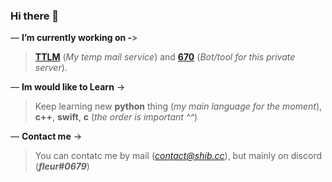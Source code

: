 
### Hi there 👋

— **I’m currently working on -**>
> **[TTLM](http://m.shib.cc/)** (*My temp mail service*) and **[670](https://670.ink/)** (*Bot/tool for this private server*).

— **Im would like to Learn** ->
> Keep learning new **python** thing (*my main language for the moment*), **c++**, **swift**, **c** (*the order is important ^^*)

— **Contact me** ->
> You can contatc me by mail (*contact@shib.cc*), but mainly on discord (***fleur#0679***)
